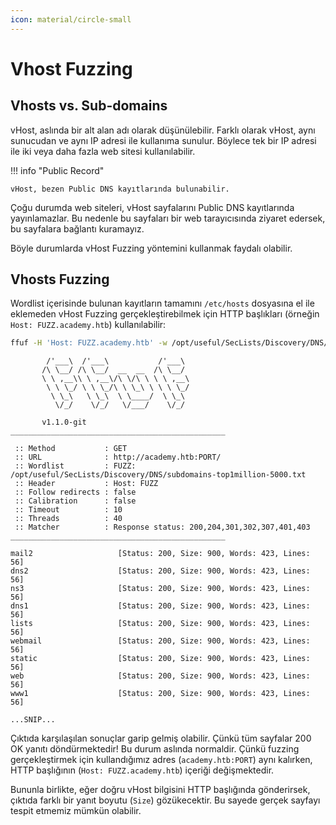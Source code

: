 ```yaml
---
icon: material/circle-small
---
```


# Vhost Fuzzing

## Vhosts vs. Sub-domains

vHost, aslında bir alt alan adı olarak düşünülebilir. Farklı olarak vHost, aynı sunucudan ve aynı IP adresi ile kullanıma sunulur. Böylece tek bir IP adresi ile iki veya daha fazla web sitesi kullanılabilir.

!!! info "Public Record"

    vHost, bezen Public DNS kayıtlarında bulunabilir.

Çoğu durumda web siteleri, vHost sayfalarını Public DNS kayıtlarında yayınlamazlar. Bu nedenle bu sayfaları bir web tarayıcısında ziyaret edersek, bu sayfalara bağlantı kuramayız.

Böyle durumlarda vHost Fuzzing yöntemini kullanmak faydalı olabilir.

## Vhosts Fuzzing

Wordlist içerisinde bulunan kayıtların tamamını `/etc/hosts` dosyasına el ile eklemeden vHost Fuzzing gerçekleştirebilmek için HTTP başlıkları (örneğin `Host: FUZZ.academy.htb`) kullanılabilir:

```bash
ffuf -H 'Host: FUZZ.academy.htb' -w /opt/useful/SecLists/Discovery/DNS/subdomains-top1million-5000.txt:FUZZ -u http://academy.htb:PORT/
```

```text title="Output"
        /'___\  /'___\           /'___\
       /\ \__/ /\ \__/  __  __  /\ \__/
       \ \ ,__\\ \ ,__\/\ \/\ \ \ \ ,__\
        \ \ \_/ \ \ \_/\ \ \_\ \ \ \ \_/
         \ \_\   \ \_\  \ \____/  \ \_\
          \/_/    \/_/   \/___/    \/_/

       v1.1.0-git
________________________________________________

 :: Method           : GET
 :: URL              : http://academy.htb:PORT/
 :: Wordlist         : FUZZ: /opt/useful/SecLists/Discovery/DNS/subdomains-top1million-5000.txt
 :: Header           : Host: FUZZ
 :: Follow redirects : false
 :: Calibration      : false
 :: Timeout          : 10
 :: Threads          : 40
 :: Matcher          : Response status: 200,204,301,302,307,401,403
________________________________________________

mail2                   [Status: 200, Size: 900, Words: 423, Lines: 56]
dns2                    [Status: 200, Size: 900, Words: 423, Lines: 56]
ns3                     [Status: 200, Size: 900, Words: 423, Lines: 56]
dns1                    [Status: 200, Size: 900, Words: 423, Lines: 56]
lists                   [Status: 200, Size: 900, Words: 423, Lines: 56]
webmail                 [Status: 200, Size: 900, Words: 423, Lines: 56]
static                  [Status: 200, Size: 900, Words: 423, Lines: 56]
web                     [Status: 200, Size: 900, Words: 423, Lines: 56]
www1                    [Status: 200, Size: 900, Words: 423, Lines: 56]

...SNIP...
```

Çıktıda karşılaşılan sonuçlar garip gelmiş olabilir. Çünkü tüm sayfalar 200 OK yanıtı döndürmektedir! Bu durum aslında normaldir. Çünkü fuzzing gerçekleştirmek için kullandığımız adres (`academy.htb:PORT`) aynı kalırken, HTTP başlığının (`Host: FUZZ.academy.htb`) içeriği değişmektedir.

Bununla birlikte, eğer doğru vHost bilgisini HTTP başlığında gönderirsek, çıktıda farklı bir yanıt boyutu (`Size`) gözükecektir. Bu sayede gerçek sayfayı tespit etmemiz mümkün olabilir.
